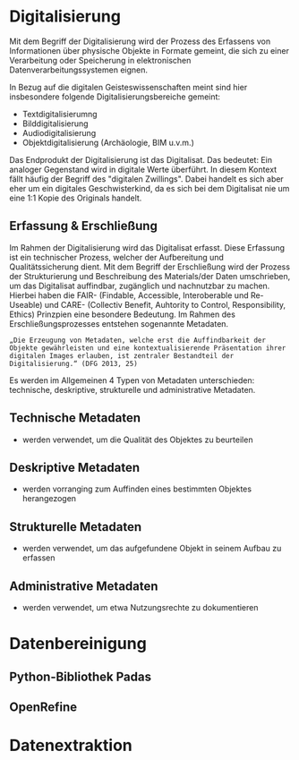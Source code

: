 # Digitalisierung
Mit dem Begriff der Digitalisierung wird der Prozess des Erfassens von Informationen über physische Objekte in Formate gemeint, die sich zu einer Verarbeitung oder Speicherung in elektronischen Datenverarbeitungssystemen eignen.

In Bezug auf die digitalen Geisteswissenschaften meint sind hier insbesondere folgende Digitalisierungsbereiche gemeint:
- Textdigitalisierumng
- Bilddigitalisierung
- Audiodigitalisierung
- Objektdigitalisierung (Archäologie, BIM u.v.m.)

Das Endprodukt der Digitalisierung ist das Digitalisat. Das bedeutet: Ein analoger Gegenstand wird in digitale Werte überführt. In diesem Kontext fällt häufig der Begriff des "digitalen Zwillings". Dabei handelt es sich aber eher um ein digitales Geschwisterkind, da es sich bei dem Digitalisat nie um eine 1:1 Kopie des Originals handelt.

## Erfassung & Erschließung
Im Rahmen der Digitalisierung wird das Digitalisat erfasst. Diese Erfassung ist ein technischer Prozess, welcher der Aufbereitung und Qualitätssicherung dient.
Mit dem Begriff der Erschließung wird der Prozess der Strukturierung und Beschreibung des Materials/der Daten umschrieben, um das Digitalisat auffindbar, zugänglich und nachnutzbar zu machen. Hierbei haben die FAIR- (Findable, Accessible, Interoberable und Re-Useable) und CARE- (Collectiv Benefit, Auhtority to Control, Responsibility, Ethics) Prinzpien eine besondere Bedeutung.
Im Rahmen des Erschließungsprozesses entstehen sogenannte Metadaten.

    „Die Erzeugung von Metadaten, welche erst die Auffindbarkeit der Objekte gewährleisten und eine kontextualisierende Präsentation ihrer digitalen Images erlauben, ist zentraler Bestandteil der Digitalisierung.“ (DFG 2013, 25)

Es werden im Allgemeinen 4 Typen von Metadaten unterschieden: technische, deskriptive, strukturelle und administrative Metadaten.

## Technische Metadaten
- werden verwendet, um die Qualität des Objektes zu beurteilen

## Deskriptive Metadaten
- werden vorranging zum Auffinden eines bestimmten Objektes herangezogen

## Strukturelle Metadaten
- werden verwendet, um das aufgefundene Objekt in seinem Aufbau zu erfassen

## Administrative Metadaten
- werden verwendet, um etwa Nutzungsrechte zu dokumentieren


# Datenbereinigung

## Python-Bibliothek Padas

## OpenRefine

# Datenextraktion


